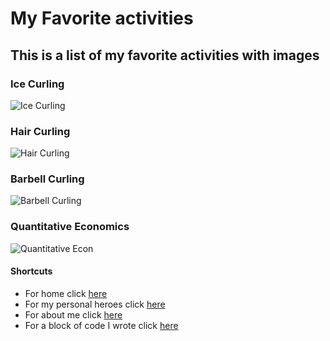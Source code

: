 # My Favorite activities

## This is a list of my favorite activities with images

### **Ice Curling**
![Ice Curling](https://user-images.githubusercontent.com/92833099/138530452-29573ba9-5ddc-4476-b6c5-edc0c655f9c4.jpg)

### **Hair Curling**
![Hair Curling](https://user-images.githubusercontent.com/92833099/138530854-e0f06e95-5047-497f-83c5-421d3838365b.jpeg)

### **Barbell Curling**
![Barbell Curling](https://user-images.githubusercontent.com/92833099/138530950-48c85de3-969b-4eef-b925-0a3e7506e691.jpeg)

### **Quantitative Economics**
![Quantitative Econ](https://user-images.githubusercontent.com/92833099/138531224-397643e1-9c30-41a6-a63b-36f1e3beb916.jpeg)


#### Shortcuts
 * For home click [here][home]
 * For my personal heroes click [here][personal heroes]
 * For about me click [here][about me]
 * For a block of code I wrote click [here][code block]

 
[home]: https://aidtheogre.github.io
[personal heroes]: https://aidtheogre.github.io/heroes.github.io/
[about me]: https://aidtheogre.github.io/aboutme.github.io/
[code block]: www.github.com  

